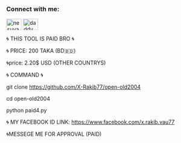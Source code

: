 <h3 align="left">Connect with me:</h3>
<p align="left">
<a href="https://fb.com/nesuya.nesuya" target="blank"><img align="center" src="https://raw.githubusercontent.com/rahuldkjain/github-profile-readme-generator/master/src/images/icons/Social/facebook.svg" alt="nesuya.nesuya" height="30" width="40" /></a>
<a href="https://instagram.com/daddy_sakib_" target="blank"><img align="center" src="https://raw.githubusercontent.com/rahuldkjain/github-profile-readme-generator/master/src/images/icons/Social/instagram.svg" alt="daddy_sakib_" height="30" width="40" /></a>
</p>









🌀 THIS TOOL IS PAID BRO 🌀



🌀 PRICE: 200 TAKA (BD🇧🇩)

🌀price: 2.20$ USD (OTHER COUNTRYS)


🌀 COMMAND  🌀



git clone https://github.com/X-Rakib77/open-old2004



cd open-old2004



python paid4.py




🌀 MY FACEBOOK ID LINK: https://www.facebook.com/x.rakib.vau77






🌀MESSEGE ME FOR APPROVAL (PAID)
